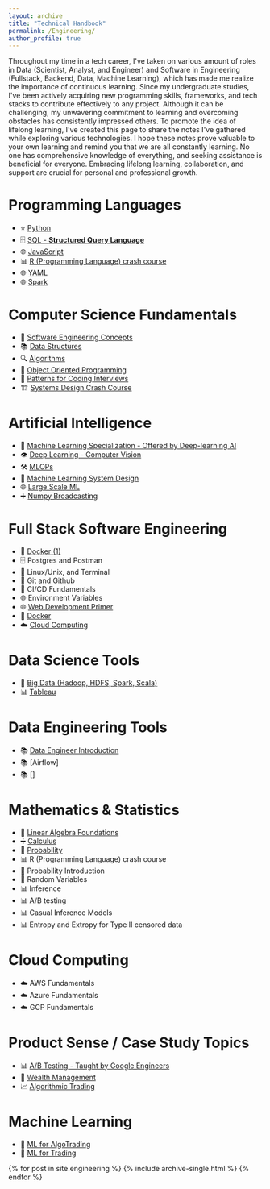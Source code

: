 ```yaml
---
layout: archive
title: "Technical Handbook"
permalink: /Engineering/
author_profile: true
---
```


Throughout my time in a tech career, I've taken on various amount of roles in Data (Scientist, Analyst, and Engineer) and Software in Engineering (Fullstack, Backend, Data, Machine Learning), which has made me realize the importance of continuous learning. Since my undergraduate studies, I've been actively acquiring new programming skills, frameworks, and tech stacks to contribute effectively to any project. Although it can be challenging, my unwavering commitment to learning and overcoming obstacles has consistently impressed others. To promote the idea of lifelong learning, I've created this page to share the notes I've gathered while exploring various technologies. I hope these notes prove valuable to your own learning and remind you that we are all constantly learning. No one has comprehensive knowledge of everything, and seeking assistance is beneficial for everyone. Embracing lifelong learning, collaboration, and support are crucial for personal and professional growth.

# Programming Languages

- ⭐️ [Python](https://www.notion.so/Python-23512f9e5aca4fe99b505f8aec3d61b3?pvs=21)
- 🗄️ [SQL - **Structured Query Language**](https://www.notion.so/SQL-Structured-Query-Language-3d3b50eb6cb74e8bada9eb13f4be4563?pvs=21)
- 🌐 [JavaScript](https://www.notion.so/JavaScript-327dc9775c85491884a0fe4dc74a4748?pvs=21)
- 📊 [R (Programming Language) crash course](https://www.notion.so/R-Programming-Language-crash-course-3be5e36b1d76446c915fcef585a7a8c9?pvs=21)
- 🌐 [YAML](https://www.notion.so/JavaScript-327dc9775c85491884a0fe4dc74a4748?pvs=21)
- 🌐 [Spark](https://www.notion.so/JavaScript-327dc9775c85491884a0fe4dc74a4748?pvs=21)

# Computer Science Fundamentals

- 🚀 [Software Engineering Concepts](https://www.notion.so/Software-Engineering-Concepts-05d56b701b5048a99bf2d80f6b05310d?pvs=21)
- 📚 [Data Structures](https://www.notion.so/Data-Structures-23671ba52b4b4fe387d6f43a596bd58c?pvs=21)
- 🔍 [Algorithms](https://www.notion.so/Algorithms-043c3ce6a3d74ddabee60ccd3f72d88a?pvs=21)
- 🧪 [Object Oriented Programming](https://www.notion.so/Object-Oriented-Programming-94a878065ed44c9b8a36b348a1d0ff38?pvs=21)
- 🎯 [Patterns for Coding Interviews](https://www.notion.so/Patterns-for-Coding-Interviews-fdee4b717ef745ee871aab2e2ad905be?pvs=21)
- 🏗️ [Systems Design Crash Course](https://www.notion.so/Systems-Design-Crash-Course-5b8dadb63077441c9666a23468218174?pvs=21)

# Artificial Intelligence

- 🤖 [Machine Learning Specialization - Offered by Deep-learning AI](https://www.notion.so/Machine-Learning-Specialization-Offered-by-Deep-learning-AI-68e6cc23bc034453b7bdbf4d8161d048?pvs=21)
- 👁️ [Deep Learning - Computer Vision](https://www.notion.so/Deep-Learning-Computer-Vision-25bcbbb5625747009c8ccb6d094aafe2?pvs=21)
- 🛠️ [MLOPs](https://www.notion.so/MLOPs-4de055f4ad5141618cb796989a30ac1b?pvs=21)
- 🧠 [Machine Learning System Design](https://www.notion.so/Machine-Learning-System-Design-f9f0879cb2bb41ed84e1b21bb69a50d6?pvs=21)
- 🌐 [Large Scale ML](https://www.notion.so/Large-Scale-ML-10fddc5d0de34e6a974e873d6aa1c2a5?pvs=21)
- ➕ [Numpy Broadcasting](https://www.notion.so/Numpy-Broadcasting-cfb42b3b8432413e8007dc04c9dbce42?pvs=21)

# Full Stack Software Engineering

- 🐳 [Docker (1)](https://www.notion.so/Docker-1-8b83f6f6a2b243cf826d5db2dc1f13f4?pvs=21)
- 🗄️ Postgres and Postman
- 🐧 Linux/Unix, and Terminal
- 🐙 Git and Github
- 🚀 CI/CD Fundamentals
- 🌐 Environment Variables
- 🌐 [Web Development Primer](https://www.notion.so/Web-Development-Primer-8d308492765e404aae87d29179b1baaa?pvs=21)
- 🐳 [Docker](https://www.notion.so/Docker-8c58b6cecaa64d82a361b28dc4974809?pvs=21)
- ☁️ [Cloud Computing](https://www.notion.so/Cloud-Computing-116505e760a24ba3b8373dd7c023c331?pvs=21)

# Data Science Tools

- 🐘 [Big Data (Hadoop, HDFS, Spark, Scala)](https://www.notion.so/Big-Data-Hadoop-HDFS-Spark-Scala-3e860bedb09e46d4abad030642e6259f?pvs=21)
- 📊 [Tableau](https://www.notion.so/Tableau-508337e681d5411082982f9929380304?pvs=21)

# Data Engineering Tools

- 📚 [Data Engineer Introduction](https://www.notion.so/Data-Engineer-Introduction-8c3f204c80984e7f870dce2125b45bfc?pvs=21)
- 📚 [Airflow]
- 📚 []


# Mathematics & Statistics

- 🔢 [Linear Algebra Foundations](https://www.notion.so/Linear-Algebra-Foundations-80574f51ca944c9a8b9196431ac1fbb9?pvs=21)
- ➗ [Calculus](https://www.notion.so/Calculus-b1aa6236b1014b2496a2462a7982d7c3?pvs=21)
- 🎲 [Probability](https://www.notion.so/Probability-ec9e11463ec2447b98506a3267f13fab?pvs=21)
- 📊 R (Programming Language) crash course
- 🎲 Probability Introduction
- 🎲 Random Variables
- 📊 Inference
- 📊 A/B testing
- 📊 Casual Inference Models
- 📊 Entropy and Extropy for Type II censored data

# Cloud Computing

- ☁️ AWS Fundamentals
- ☁️ Azure Fundamentals
- ☁️ GCP Fundamentals

# Product Sense / Case Study Topics

- 📊 [A/B Testing - Taught by Google Engineers](https://www.notion.so/A-B-Testing-Taught-by-Google-Engineers-2ca96aa2a84a4326a270ccedd621aba2?pvs=21)
- 💼 [Wealth Management](https://www.notion.so/Wealth-Management-326e957f176c4fd3b5025558351bddcc?pvs=21)
- 📈 [Algorithmic Trading](https://www.notion.so/Algorithmic-Trading-344701dc8c7b4c2288e54144dc9727d1?pvs=21)

# Machine Learning

- 🤖 [ML for AlgoTrading](https://www.notion.so/ML-for-AlgoTrading-c6c34a685de24c2b84d584a9818a707d?pvs=21)
- 🤖 [ML for Trading](https://www.notion.so/8ba0f31a95334005a6d682861ef059fa?pvs=21)


{% for post in site.engineering %}
  {% include archive-single.html %}
{% endfor %}